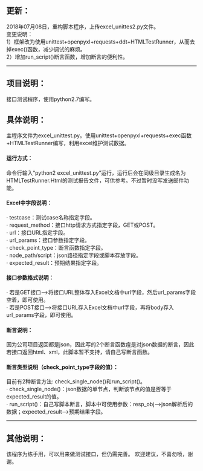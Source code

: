 ## 更新：
2018年07月08日，重构脚本程序，上传excel_unittes2.py文件。  
变更说明：  
1）框架改为使用unittest+openpyxl+requests+ddt+HTMLTestRunner，从而去掉exec()函数，减少调试的麻烦。  
2）增加run_script()断言函数，增加断言的便利性。



-----
## 项目说明：
接口测试程序，使用python2.7编写。

## 具体说明：
主程序文件为excel_unittest.py。使用unittest+openpyxl+requests+exec函数+HTMLTestRunner编写，利用excel维护测试数据。

#### 运行方式：
命令行输入“python2 excel_unittest.py”运行，运行后会在同级目录生成名为HTMLTestRunner.Html的测试报告文件，可供参考。不过暂时没写发送邮件功能。

#### Excel中字段说明：
· testcase：测试case名称指定字段。  
· request_method：接口http请求方式指定字段，GET或POST。  
· url：接口URL指定字段。  
· url_params：接口参数指定字段。  
· check_point_type：断言函数指定字段。  
· node_path/script：json路径指定字段或脚本存放字段。  
· expected_result：预期结果指定字段。  

#### 接口参数格式说明：  
· 若是GET接口-->将接口URL整体存入Excel文档中url字段，然后url_params字段空着，即可使用。  
· 若是POST接口-->将接口URL存入Excel文档中url字段，再将body存入url_params字段，即可使用。  
#### 断言说明：  
因为公司项目返回都是json，因此写的2个断言函数痘是对json数据的断言，因此若接口返回html、xml，此脚本暂不支持，请自己写断言函数。  

#### 断言类型说明（check_point_type字段的值）：  
目前有2种断言方法: check_single_node()和run_script()。  
· check_single_node()：json数据的单节点，判断该节点的值是否等于expected_result的值。  
· run_script()：自己写脚本断言，脚本中可使用参数：resp_obj-->json解析后的数据；expected_result-->预期结果字段。  

-----
## 其他说明：
该程序为练手用，可以用来做测试接口，但仍需完善。
欢迎建议，不喜勿喷，谢谢。  


